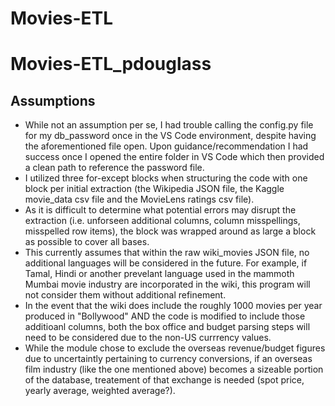 # Movies-ETL

# Movies-ETL_pdouglass

## Assumptions
* While not an assumption per se, I had trouble calling the config.py file for my db_password once in the VS Code environment, despite having the aforementioned file open. Upon guidance/recommendation I had success once I opened the entire folder in VS Code which then provided a clean path to reference the password file. 
* I utilized three for-except blocks when structuring the code with one block per initial extraction (the Wikipedia JSON file, the Kaggle movie_data csv file and the MovieLens ratings csv file). 
* As it is difficult to determine what potential errors may disrupt the extraction (i.e. unforseen additional columns, column misspellings, misspelled row items), the block was wrapped around as large a block as possible to cover all bases. 
* This currently assumes that within the raw wiki_movies JSON file, no additional languages will be considered in the future. For example, if Tamal, Hindi or another prevelant language used in the mammoth Mumbai movie industry are incorporated in the wiki, this program will not consider them without additional refinement. 
* In the event that the wiki does include the roughly 1000 movies per year produced in "Bollywood" AND the code is modified to include those additioanl columns, both the box office and budget parsing steps will need to be considered due to the non-US currrency values. 
* While the module chose to exclude the overseas revenue/budget figures due to uncertaintly pertaining to currency conversions, if an overseas film industry (like the one mentioned above) becomes a sizeable portion of the database, treatement of that exchange is needed (spot price, yearly average, weighted average?). 
